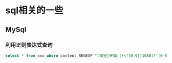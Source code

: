 # sql相关的一些
## MySql
### 利用正则表达式查询
```sql
select * from xxx where content REGEXP "(淘宝|天猫|(?<![0-9])1688(?![0-9]))"
```
